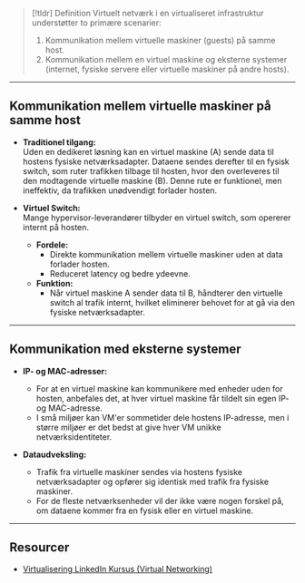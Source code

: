 > [!tldr] Definition
> Virtuelt netværk i en virtualiseret infrastruktur understøtter to primære scenarier:  
>1. Kommunikation mellem virtuelle maskiner (guests) på samme host.  
>2. Kommunikation mellem en virtuel maskine og eksterne systemer (internet, fysiske servere eller virtuelle maskiner på andre hosts).

---

## Kommunikation mellem virtuelle maskiner på samme host
- **Traditionel tilgang:**  
  Uden en dedikeret løsning kan en virtuel maskine (A) sende data til hostens fysiske netværksadapter. Dataene sendes derefter til en fysisk switch, som ruter trafikken tilbage til hosten, hvor den overleveres til den modtagende virtuelle maskine (B). Denne rute er funktionel, men ineffektiv, da trafikken unødvendigt forlader hosten.

- **Virtuel Switch:**  
  Mange hypervisor-leverandører tilbyder en virtuel switch, som opererer internt på hosten.  
  - **Fordele:**  
    - Direkte kommunikation mellem virtuelle maskiner uden at data forlader hosten.
    - Reduceret latency og bedre ydeevne.
  - **Funktion:**  
    - Når virtuel maskine A sender data til B, håndterer den virtuelle switch al trafik internt, hvilket eliminerer behovet for at gå via den fysiske netværksadapter.

---

## Kommunikation med eksterne systemer
- **IP- og MAC-adresser:**  
  - For at en virtuel maskine kan kommunikere med enheder uden for hosten, anbefales det, at hver virtuel maskine får tildelt sin egen IP- og MAC-adresse.  
  - I små miljøer kan VM'er sommetider dele hostens IP-adresse, men i større miljøer er det bedst at give hver VM unikke netværksidentiteter.

- **Dataudveksling:**  
  - Trafik fra virtuelle maskiner sendes via hostens fysiske netværksadapter og opfører sig identisk med trafik fra fysiske maskiner.  
  - For de fleste netværksenheder vil der ikke være nogen forskel på, om dataene kommer fra en fysisk eller en virtuel maskine.

---

## Resourcer
- [Virtualisering LinkedIn Kursus (Virtual Networking)](https://www.linkedin.com/learning/learning-virtualization-13945890/understanding-virtual-networking?resume=false&u=57075649)
